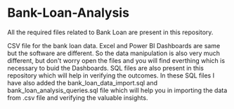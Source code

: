 # Bank-Loan-Analysis
All the required files related to Bank Loan are present in this repository.

CSV file for the bank loan data.
Excel and Power BI Dashboards are same but the software are different. So the data manipulation is also very much different, but don't worry open the files and you will find everthing which is necessary to buid the Dashboards.
SQL files are also present in this repository which will help in verifying the outcomes. In these SQL files I have also added the bank_loan_data_import.sql and bank_loan_analysis_queries.sql file which will help you in importing the data from .csv file and verifying the valuable insights.
